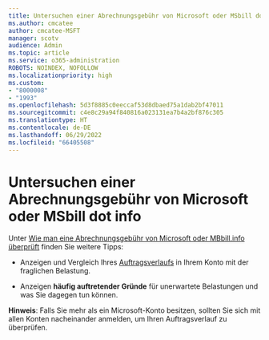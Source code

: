 ```yaml
---
title: Untersuchen einer Abrechnungsgebühr von Microsoft oder MSbill dot info
ms.author: cmcatee
author: cmcatee-MSFT
manager: scotv
audience: Admin
ms.topic: article
ms.service: o365-administration
ROBOTS: NOINDEX, NOFOLLOW
ms.localizationpriority: high
ms.custom:
- "8000008"
- "1993"
ms.openlocfilehash: 5d3f8885c0eeccaf53d8dbaed75a1dab2bf47011
ms.sourcegitcommit: c4e8c29a94f840816a023131ea7b4a2bf876c305
ms.translationtype: HT
ms.contentlocale: de-DE
ms.lasthandoff: 06/29/2022
ms.locfileid: "66405508"
---
```

# <a name="investigate-a-billing-charge-from-microsoft-or-msbill-dot-info"></a>Untersuchen einer Abrechnungsgebühr von Microsoft oder MSbill dot info

Unter [Wie man eine Abrechnungsgebühr von Microsoft oder MBbill.info überprüft](https://support.microsoft.com/help/10623/microsoft-account-investigate-billing-charge) finden Sie weitere Tipps: 

- Anzeigen und Vergleich Ihres [Auftragsverlaufs](https://account.microsoft.com/billing/orders/) in Ihrem Konto mit der fraglichen Belastung.

- Anzeigen **häufig auftretender Gründe** für unerwartete Belastungen und was Sie dagegen tun können.

**Hinweis**: Falls Sie mehr als ein Microsoft-Konto besitzen, sollten Sie sich mit allen Konten nacheinander anmelden, um Ihren Auftragsverlauf zu überprüfen.
